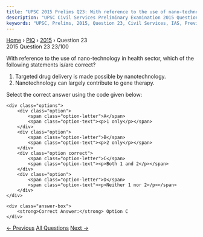 ```yaml
---
title: "UPSC 2015 Prelims Q23: With reference to the use of nano-technology in health secto..."
description: "UPSC Civil Services Preliminary Examination 2015 Question 23 with options and answer"
keywords: "UPSC, Prelims, 2015, Question 23, Civil Services, IAS, Previous Year Questions"
---
```


<nav class="breadcrumb">
    <a href="../../">Home</a>
    <span>›</span>
    <a href="../">PIQ</a>
    <span>›</span>
    <a href="./">2015</a>
    <span>›</span>
    <span>Question 23</span>
</nav>

<div class="question-header">
    <div class="question-meta">
        <span class="year-badge">2015</span>
        <span class="question-number">Question 23</span>
        <span class="progress">23/100</span>
    </div>
    <div class="progress-bar">
        <div class="progress-fill" style="width: 23.0%"></div>
    </div>
</div>

<div class="question-content">
    <div class="question-text">
        <p>With reference to the use of nano-technology in health sector, which of the<br />
following statements is/are correct?</p>
<ol>
<li>Targeted drug delivery is made possible by nanotechnology.</li>
<li>Nanotechnology can largely contribute to gene therapy.</li>
</ol>
<p>Select the correct answer using the code given below:</p>
    </div>
    
    <div class="options">
        <div class="option">
            <span class="option-letter">A</span>
            <span class="option-text"><p>1 only</p></span>
        </div>
        <div class="option">
            <span class="option-letter">B</span>
            <span class="option-text"><p>2 only</p></span>
        </div>
        <div class="option correct">
            <span class="option-letter">C</span>
            <span class="option-text"><p>Both 1 and 2</p></span>
        </div>
        <div class="option">
            <span class="option-letter">D</span>
            <span class="option-text"><p>Neither 1 nor 2</p></span>
        </div>
    </div>

    <div class="answer-box">
        <strong>Correct Answer:</strong> Option C
    </div>
</div>

<div class="question-nav">
    <a href="../q022-when-the-reserve-bank-of-india-reduces-the-statuto/" class="nav-btn prev">← Previous</a>
    <a href="../" class="nav-btn center">All Questions</a>
    <a href="../q024-in-india-markets-in-agricultural-products-are-regu/" class="nav-btn next">Next →</a>
</div>
